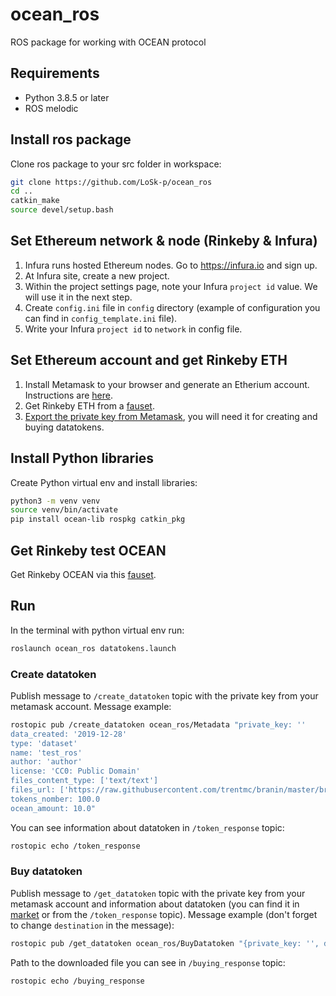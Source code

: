 # ocean_ros
ROS package for working with OCEAN protocol

## Requirements 

* Python 3.8.5 or later
* ROS melodic

## Install ros package

Clone ros package to your src folder in workspace:
```bash
git clone https://github.com/LoSk-p/ocean_ros
cd ..
catkin_make
source devel/setup.bash
```

## Set Ethereum network & node (Rinkeby & Infura)


1. Infura runs hosted Ethereum nodes. Go to https://infura.io and sign up.
2. At Infura site, create a new project.
3. Within the project settings page, note your Infura `project id` value. We will use it in the next step.
4. Create `config.ini` file in `config` directory (example of configuration you can find in `config_template.ini` file).
5. Write your Infura `project id` to `network` in config file.

## Set Ethereum account and get Rinkeby ETH

1. Install Metamask to your browser and generate an Etherium account. Instructions are [here](https://docs.oceanprotocol.com/tutorials/metamask-setup/).
2. Get Rinkeby ETH from a [fauset](https://faucet.rinkeby.io/).
3. [Export the private key from Metamask](https://metamask.zendesk.com/hc/en-us/articles/360015289632-How-to-Export-an-Account-Private-Key), you will need it for creating and buying datatokens.

## Install Python libraries

Create Python virtual env and install libraries:
```bash
python3 -m venv venv
source venv/bin/activate 
pip install ocean-lib rospkg catkin_pkg
```

## Get Rinkeby test OCEAN
Get Rinkeby OCEAN via this [fauset](https://faucet.rinkeby.oceanprotocol.com/).

## Run
In the terminal with python virtual env run:
```bash
roslaunch ocean_ros datatokens.launch
```

### Create datatoken
Publish message to `/create_datatoken` topic with the private key from your metamask account. 
Message example:
```bash
rostopic pub /create_datatoken ocean_ros/Metadata "private_key: ''                     
data_created: '2019-12-28'
type: 'dataset' 
name: 'test_ros'
author: 'author'             
license: 'CC0: Public Domain'    
files_content_type: ['text/text']
files_url: ['https://raw.githubusercontent.com/trentmc/branin/master/branin.arff']                 
tokens_nomber: 100.0
ocean_amount: 10.0"
```
You can see information about datatoken in `/token_response` topic:

```bash
rostopic echo /token_response
```
### Buy datatoken
Publish message to `/get_datatoken` topic with the private key from your metamask account and information about datatoken (you can find it in [market](https://market.oceanprotocol.com/) or from the `/token_response` topic).
Message example (don't forget to change `destination` in the message):
```bash
rostopic pub /get_datatoken ocean_ros/BuyDatatoken "{private_key: '', destination: '/home/user/', token_address: '0x9fb21F68257F1d718d764B68b1430B6460796e42', did: 'did:op:9fb21F68257F1d718d764B68b1430B6460796e42', pool_address: '0xcF295B85ef5ADd0E513B789477C6d14eA6Bc718a'}"
```

Path to the downloaded file you can see in `/buying_response` topic:
```bash
rostopic echo /buying_response
```
